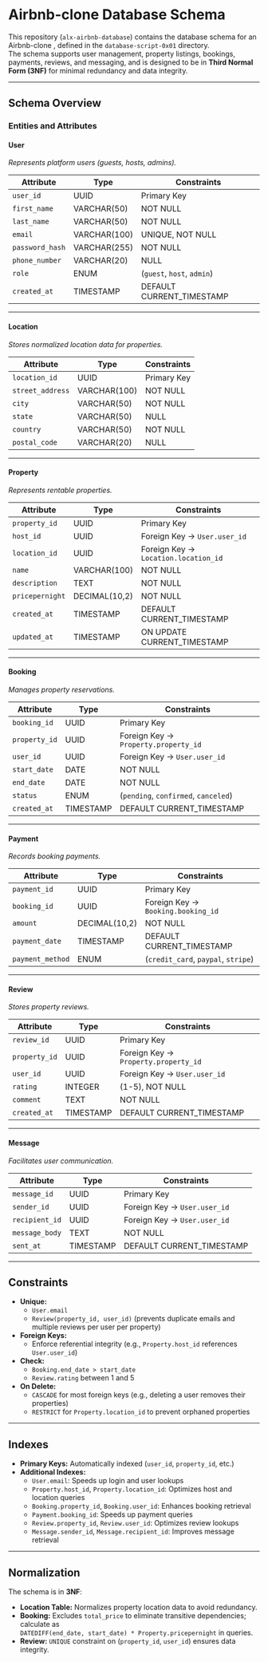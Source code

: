 # Airbnb-clone  Database Schema

This repository (`alx-airbnb-database`) contains the database schema for an Airbnb-clone , defined in the `database-script-0x01` directory.  
The schema supports user management, property listings, bookings, payments, reviews, and messaging, and is designed to be in **Third Normal Form (3NF)** for minimal redundancy and data integrity.

---


## Schema Overview

### Entities and Attributes

#### **User**  
_Represents platform users (guests, hosts, admins)._

| Attribute       | Type                 | Constraints                |
|-----------------|---------------------|----------------------------|
| `user_id`       | UUID                | Primary Key                |
| `first_name`    | VARCHAR(50)         | NOT NULL                   |
| `last_name`     | VARCHAR(50)         | NOT NULL                   |
| `email`         | VARCHAR(100)        | UNIQUE, NOT NULL           |
| `password_hash` | VARCHAR(255)        | NOT NULL                   |
| `phone_number`  | VARCHAR(20)         | NULL                       |
| `role`          | ENUM                | (`guest`, `host`, `admin`) |
| `created_at`    | TIMESTAMP           | DEFAULT CURRENT_TIMESTAMP  |

---

#### **Location**  
_Stores normalized location data for properties._

| Attribute        | Type           | Constraints                |
|------------------|----------------|----------------------------|
| `location_id`    | UUID           | Primary Key                |
| `street_address` | VARCHAR(100)   | NOT NULL                   |
| `city`           | VARCHAR(50)    | NOT NULL                   |
| `state`          | VARCHAR(50)    | NULL                       |
| `country`        | VARCHAR(50)    | NOT NULL                   |
| `postal_code`    | VARCHAR(20)    | NULL                       |

---

#### **Property**  
_Represents rentable properties._

| Attribute        | Type           | Constraints                                |
|------------------|----------------|--------------------------------------------|
| `property_id`    | UUID           | Primary Key                                |
| `host_id`        | UUID           | Foreign Key → `User.user_id`               |
| `location_id`    | UUID           | Foreign Key → `Location.location_id`       |
| `name`           | VARCHAR(100)   | NOT NULL                                   |
| `description`    | TEXT           | NOT NULL                                   |
| `pricepernight`  | DECIMAL(10,2)  | NOT NULL                                   |
| `created_at`     | TIMESTAMP      | DEFAULT CURRENT_TIMESTAMP                  |
| `updated_at`     | TIMESTAMP      | ON UPDATE CURRENT_TIMESTAMP                |

---

#### **Booking**  
_Manages property reservations._

| Attribute      | Type           | Constraints                                |
|----------------|----------------|--------------------------------------------|
| `booking_id`   | UUID           | Primary Key                                |
| `property_id`  | UUID           | Foreign Key → `Property.property_id`       |
| `user_id`      | UUID           | Foreign Key → `User.user_id`               |
| `start_date`   | DATE           | NOT NULL                                   |
| `end_date`     | DATE           | NOT NULL                                   |
| `status`       | ENUM           | (`pending`, `confirmed`, `canceled`)       |
| `created_at`   | TIMESTAMP      | DEFAULT CURRENT_TIMESTAMP                  |

---

#### **Payment**  
_Records booking payments._

| Attribute        | Type           | Constraints                                |
|------------------|----------------|--------------------------------------------|
| `payment_id`     | UUID           | Primary Key                                |
| `booking_id`     | UUID           | Foreign Key → `Booking.booking_id`         |
| `amount`         | DECIMAL(10,2)  | NOT NULL                                   |
| `payment_date`   | TIMESTAMP      | DEFAULT CURRENT_TIMESTAMP                  |
| `payment_method` | ENUM           | (`credit_card`, `paypal`, `stripe`)        |

---

#### **Review**  
_Stores property reviews._

| Attribute      | Type           | Constraints                                |
|----------------|----------------|--------------------------------------------|
| `review_id`    | UUID           | Primary Key                                |
| `property_id`  | UUID           | Foreign Key → `Property.property_id`       |
| `user_id`      | UUID           | Foreign Key → `User.user_id`               |
| `rating`       | INTEGER        | (1-5), NOT NULL                            |
| `comment`      | TEXT           | NOT NULL                                   |
| `created_at`   | TIMESTAMP      | DEFAULT CURRENT_TIMESTAMP                  |

---

#### **Message**  
_Facilitates user communication._

| Attribute      | Type           | Constraints                                |
|----------------|----------------|--------------------------------------------|
| `message_id`   | UUID           | Primary Key                                |
| `sender_id`    | UUID           | Foreign Key → `User.user_id`               |
| `recipient_id` | UUID           | Foreign Key → `User.user_id`               |
| `message_body` | TEXT           | NOT NULL                                   |
| `sent_at`      | TIMESTAMP      | DEFAULT CURRENT_TIMESTAMP                  |

---

## Constraints

- **Unique:**  
  - `User.email`  
  - `Review(property_id, user_id)` (prevents duplicate emails and multiple reviews per user per property)
- **Foreign Keys:**  
  - Enforce referential integrity (e.g., `Property.host_id` references `User.user_id`)
- **Check:**  
  - `Booking.end_date > start_date`  
  - `Review.rating` between 1 and 5
- **On Delete:**  
  - `CASCADE` for most foreign keys (e.g., deleting a user removes their properties)  
  - `RESTRICT` for `Property.location_id` to prevent orphaned properties

---

## Indexes

- **Primary Keys:** Automatically indexed (`user_id`, `property_id`, etc.)
- **Additional Indexes:**
  - `User.email`: Speeds up login and user lookups
  - `Property.host_id`, `Property.location_id`: Optimizes host and location queries
  - `Booking.property_id`, `Booking.user_id`: Enhances booking retrieval
  - `Payment.booking_id`: Speeds up payment queries
  - `Review.property_id`, `Review.user_id`: Optimizes review lookups
  - `Message.sender_id`, `Message.recipient_id`: Improves message retrieval

---

## Normalization

The schema is in **3NF**:

- **Location Table:** Normalizes property location data to avoid redundancy.
- **Booking:** Excludes `total_price` to eliminate transitive dependencies; calculate as  
  `DATEDIFF(end_date, start_date) * Property.pricepernight` in queries.
- **Review:** `UNIQUE` constraint on (`property_id`, `user_id`) ensures data integrity.

